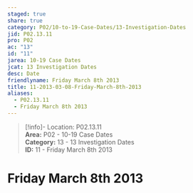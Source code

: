 ```yaml
---  
staged: true  
share: true  
category: P02/10-to-19-Case-Dates/13-Investigation-Dates  
jid: P02.13.11  
pro: P02  
ac: "13"  
id: "11"  
jarea: 10-19 Case Dates  
jcat: 13 Investigation Dates  
desc: Date  
friendlyname: Friday March 8th 2013  
title: 11-2013-03-08-Friday-March-8th-2013  
aliases:  
  - P02.13.11  
  - Friday March 8th 2013  
---  
```

  
>[!info]- Location: P02.13.11  
>**Area:** P02 - 10-19 Case Dates  
>**Category:** 13 - 13 Investigation Dates  
>**ID:** 11 - Friday March 8th 2013  
  
# Friday March 8th 2013  
